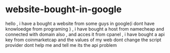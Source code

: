 # website-bought-in-google
hello , i have a bought a website from some guys in google(i dont have knowloedge from programing ) , i have bought a host from namecheap and connected with domain also , and acces it from cpanel , i have bought a api key from coinmarketcap and the values of my web dont change the script provider dont help me and tell me its the api problem 
